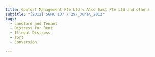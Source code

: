 ```yaml
---
title: Comfort Management Pte Ltd v Afco East Pte Ltd and others
subtitle: "[2012] SGHC 137 / 29\_June\_2012"
tags:
  - Landlord and Tenant
  - Distress for Rent
  - Illegal Distress
  - Tort
  - Conversion

---
```


